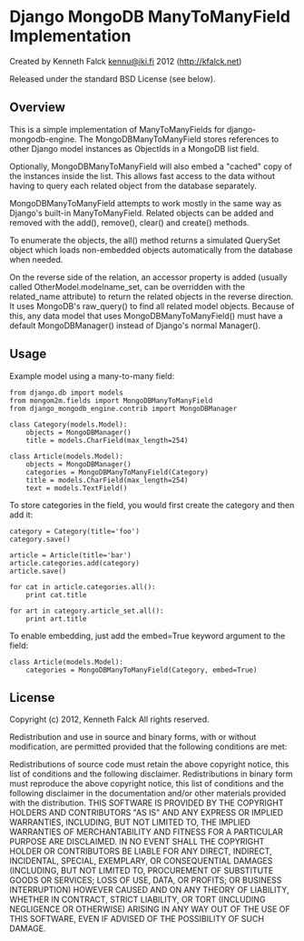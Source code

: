 Django MongoDB ManyToManyField Implementation
=============================================

Created by Kenneth Falck <kennu@iki.fi> 2012 (http://kfalck.net)

Released under the standard BSD License (see below).

Overview
--------

This is a simple implementation of ManyToManyFields for django-mongodb-engine. The MongoDBManyToManyField
stores references to other Django model instances as ObjectIds in a MongoDB list field.

Optionally, MongoDBManyToManyField will also embed a "cached" copy of the instances inside the list. This
allows fast access to the data without having to query each related object from the database separately.

MongoDBManyToManyField attempts to work mostly in the same way as Django's built-in ManyToManyField.
Related objects can be added and removed with the add(), remove(), clear() and create() methods.

To enumerate the objects, the all() method returns a simulated QuerySet object which loads non-embedded
objects automatically from the database when needed.

On the reverse side of the relation, an accessor  property is added (usually called OtherModel.modelname\_set,
can be overridden with the related\_name attribute) to return the related objects in the reverse direction.
It uses MongoDB's raw\_query() to find all related model objects. Because of this, any data model that
uses MongoDBManyToManyField() must have a default MongoDBManager() instead of Django's normal Manager().

Usage
-----

Example model using a many-to-many field:

    from django.db import models
    from mongom2m.fields import MongoDBManyToManyField
    from django_mongodb_engine.contrib import MongoDBManager
    
    class Category(models.Model):
        objects = MongoDBManager()
        title = models.CharField(max_length=254)
    
    class Article(models.Model):
        objects = MongoDBManager()
        categories = MongoDBManyToManyField(Category)
        title = models.CharField(max_length=254)
        text = models.TextField()

To store categories in the field, you would first create the category and then add it:

    category = Category(title='foo')
    category.save()
    
    article = Article(title='bar')
    article.categories.add(category)
    article.save()
    
    for cat in article.categories.all():
        print cat.title
    
    for art in category.article_set.all():
        print art.title

To enable embedding, just add the embed=True keyword argument to the field:

    class Article(models.Model):
        categories = MongoDBManyToManyField(Category, embed=True)

License
-------

Copyright (c) 2012, Kenneth Falck
All rights reserved.

Redistribution and use in source and binary forms, with or without modification, are permitted provided that the following conditions are met:

Redistributions of source code must retain the above copyright notice, this list of conditions and the following disclaimer.
Redistributions in binary form must reproduce the above copyright notice, this list of conditions and the following disclaimer in the documentation and/or other materials provided with the distribution.
THIS SOFTWARE IS PROVIDED BY THE COPYRIGHT HOLDERS AND CONTRIBUTORS "AS IS" AND ANY EXPRESS OR IMPLIED WARRANTIES, INCLUDING, BUT NOT LIMITED TO, THE IMPLIED WARRANTIES OF MERCHANTABILITY AND FITNESS FOR A PARTICULAR PURPOSE ARE DISCLAIMED. IN NO EVENT SHALL THE COPYRIGHT HOLDER OR CONTRIBUTORS BE LIABLE FOR ANY DIRECT, INDIRECT, INCIDENTAL, SPECIAL, EXEMPLARY, OR CONSEQUENTIAL DAMAGES (INCLUDING, BUT NOT LIMITED TO, PROCUREMENT OF SUBSTITUTE GOODS OR SERVICES; LOSS OF USE, DATA, OR PROFITS; OR BUSINESS INTERRUPTION) HOWEVER CAUSED AND ON ANY THEORY OF LIABILITY, WHETHER IN CONTRACT, STRICT LIABILITY, OR TORT (INCLUDING NEGLIGENCE OR OTHERWISE) ARISING IN ANY WAY OUT OF THE USE OF THIS SOFTWARE, EVEN IF ADVISED OF THE POSSIBILITY OF SUCH DAMAGE.
